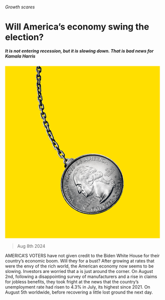###### Growth scares

# Will America’s economy swing the election? 

##### It is not entering recession, but it is slowing down. That is bad news for Kamala Harris 

![image](images/20240810_LDD002_FH.jpg) 

> Aug 8th 2024 

AMERICA’S VOTERS have not given credit to the Biden White House for their country’s economic boom. Will they  for a bust? After growing at rates that were the envy of the rich world, the American economy now seems to be slowing. Investors are worried that a  is just around the corner. On August 2nd, following a disappointing survey of manufacturers and a rise in claims for jobless benefits, they took fright at the news that the country’s unemployment rate had risen to 4.3% in July, its highest since 2021. On August 5th  worldwide, before recovering a little lost ground the next day.

